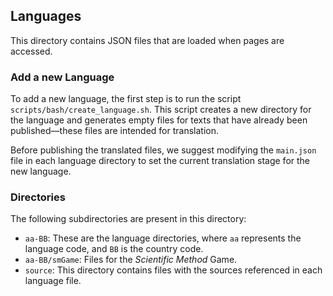 ## Languages

This directory contains JSON files that are loaded when pages are accessed.

### Add a new Language

To add a new language, the first step is to run the script `scripts/bash/create_language.sh`. This script creates a new directory for the language and generates empty files for texts that have already been published—these files are intended for translation.

Before publishing the translated files, we suggest modifying the `main.json` file in each language directory to set the current translation stage for the new language.

### Directories

The following subdirectories are present in this directory:

-  `aa-BB`: These are the language directories, where `aa` represents the language code, and  `BB` is the country code.
-  `aa-BB/smGame`: Files for the *Scientific Method* Game.
-  `source`: This directory contains files with the sources referenced in each language file.

